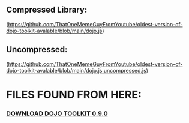 ## Compressed Library:
(https://github.com/ThatOneMemeGuyFromYoutube/oldest-version-of-dojo-toolkit-avalable/blob/main/dojo.js)
## Uncompressed:
(https://github.com/ThatOneMemeGuyFromYoutube/oldest-version-of-dojo-toolkit-avalable/blob/main/dojo.js.uncompressed.js)

# FILES FOUND FROM HERE:
### [DOWNLOAD DOJO TOOLKIT 0.9.0](https://download.dojotoolkit.org/release-0.9.0/)
